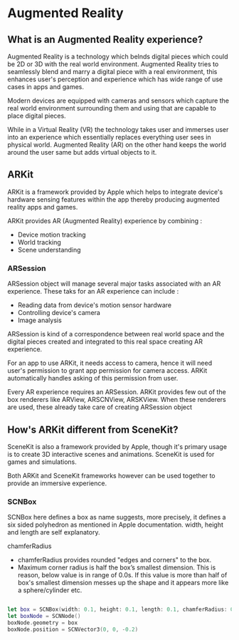 #  Augmented Reality

## What is an Augmented Reality experience?

Augmented Reality is a technology which belnds digital pieces which could be 2D or
3D with the real world environment.
Augmented Reality tries to seamlessly blend and marry a digital piece with a real
environment, this enhances user's perception and experience which has wide range
of use cases in apps and games.

Modern devices are equipped with cameras and sensors which capture the real world
environment surrounding them and using that are capable to place digital pieces.

While in a Virtual Reality (VR) the technology takes user and immerses user into
an experience which essentially replaces everything user sees in physical world.
Augmented Reality (AR) on the other hand keeps the world around the user same but
adds virtual objects to it.

## ARKit

ARKit is a framework provided by Apple which helps to integrate device's hardware
sensing features within the app thereby producing augmented reality apps and games.

ARKit provides AR (Augmented Reality) experience by combining :
- Device motion tracking
- World tracking
- Scene understanding

### ARSession

ARSession object will manage several major tasks associated with an AR experience.
These taks for an AR experience can include :

- Reading data from device's motion sensor hardware
- Controlling device's camera
- Image analysis

ARSession is kind of a correspondence between real world space and the digital pieces
created and integrated to this real space creating AR experience.

For an app to use ARKit, it needs access to camera, hence it will need user's permission
to grant app permission for camera access. ARKit automatically handles asking of this
permission from user.

Every AR experience requires an ARSession. ARKit provides few out of the box renderers
like ARView, ARSCNView, ARSKView. When these renderers are used, these already take
care of creating ARSession object

## How's ARKit different from SceneKit?

SceneKit is also a framework provided by Apple, though it's primary usage is to
create 3D interactive scenes and animations. SceneKit is used for games and simulations.

Both ARKit and SceneKit frameworks however can be used together to provide an 
immersive experience.



### SCNBox

SCNBox here defines a box as name suggests, more precisely, it defines a six sided 
polyhedron as mentioned in Apple documentation. width, height and length are self explanatory. 

chamferRadius 
- chamferRadius provides rounded "edges and corners" to the box. 
- Maximum corner radius is half the box’s smallest dimension. This is reason, 
below value is in range of 0.0s. If this value is more than half of box's smallest 
dimension messes up the shape and it appears more like a sphere/cylinder etc.


``` swift

let box = SCNBox(width: 0.1, height: 0.1, length: 0.1, chamferRadius: 0)
let boxNode = SCNNode()
boxNode.geometry = box
boxNode.position = SCNVector3(0, 0, -0.2)
```
        

